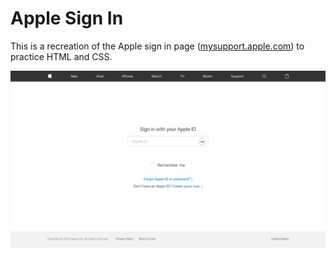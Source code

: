 # Apple Sign In
This is a recreation of the Apple sign in page ([mysupport.apple.com](https://mysupport.apple.com/)) to practice HTML and CSS.

![Apple sign in page screenshot](img/apple-sign-in.png)
